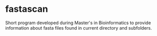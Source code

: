 # fastascan
Short program developed during Master's in Bioinformatics to provide information about fasta files found in current directory and subfolders.
